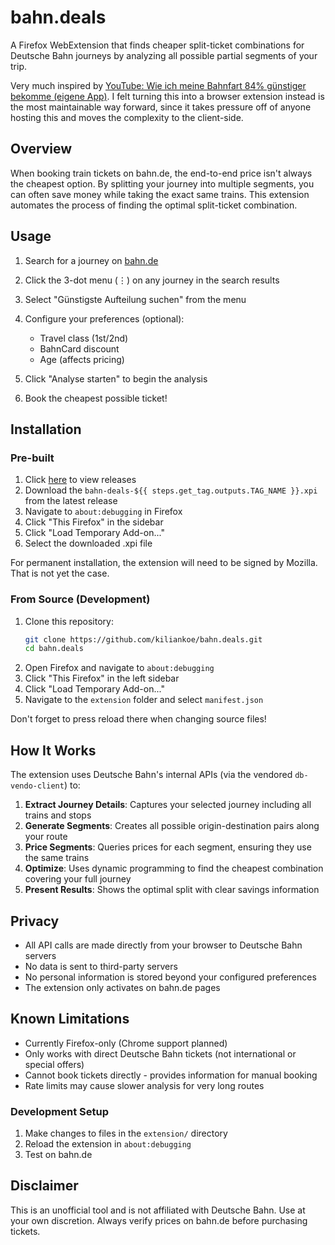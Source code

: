 # bahn.deals

A Firefox WebExtension that finds cheaper split-ticket combinations for Deutsche Bahn journeys by analyzing all possible partial segments of your trip.

Very much inspired by [YouTube: Wie ich meine Bahnfart 84% günstiger bekomme (eigene App)](https://www.youtube.com/watch?v=SxKtI8f5QTU).
I felt turning this into a browser extension instead is the most maintainable way forward, since it takes pressure off of anyone hosting this and moves the complexity to the client-side.

## Overview

When booking train tickets on bahn.de, the end-to-end price isn't always the cheapest option. By splitting your journey into multiple segments, you can often save money while taking the exact same trains. This extension automates the process of finding the optimal split-ticket combination.

## Usage

1. Search for a journey on [bahn.de](https://www.bahn.de)

2. Click the 3-dot menu (⋮) on any journey in the search results

3. Select "Günstigste Aufteilung suchen" from the menu

4. Configure your preferences (optional):
   - Travel class (1st/2nd)
   - BahnCard discount
   - Age (affects pricing)

5. Click "Analyse starten" to begin the analysis

6. Book the cheapest possible ticket!

## Installation

### Pre-built

1. Click [here](https://github.com/kiliankoe/bahn.deals/releases) to view releases
2. Download the `bahn-deals-${{ steps.get_tag.outputs.TAG_NAME }}.xpi` from the latest release
3. Navigate to `about:debugging` in Firefox
4. Click "This Firefox" in the sidebar
5. Click "Load Temporary Add-on..."
6. Select the downloaded .xpi file

For permanent installation, the extension will need to be signed by Mozilla. That is not yet the case.

### From Source (Development)

1. Clone this repository:
   ```bash
   git clone https://github.com/kiliankoe/bahn.deals.git
   cd bahn.deals
   ```
2. Open Firefox and navigate to `about:debugging`
3. Click "This Firefox" in the left sidebar
4. Click "Load Temporary Add-on..."
5. Navigate to the `extension` folder and select `manifest.json`

Don't forget to press reload there when changing source files!

## How It Works

The extension uses Deutsche Bahn's internal APIs (via the vendored `db-vendo-client`) to:

1. **Extract Journey Details**: Captures your selected journey including all trains and stops
2. **Generate Segments**: Creates all possible origin-destination pairs along your route
3. **Price Segments**: Queries prices for each segment, ensuring they use the same trains
4. **Optimize**: Uses dynamic programming to find the cheapest combination covering your full journey
5. **Present Results**: Shows the optimal split with clear savings information

## Privacy

- All API calls are made directly from your browser to Deutsche Bahn servers
- No data is sent to third-party servers
- No personal information is stored beyond your configured preferences
- The extension only activates on bahn.de pages

## Known Limitations

- Currently Firefox-only (Chrome support planned)
- Only works with direct Deutsche Bahn tickets (not international or special offers)
- Cannot book tickets directly - provides information for manual booking
- Rate limits may cause slower analysis for very long routes

### Development Setup

1. Make changes to files in the `extension/` directory
2. Reload the extension in `about:debugging`
3. Test on bahn.de

## Disclaimer

This is an unofficial tool and is not affiliated with Deutsche Bahn. Use at your own discretion. Always verify prices on bahn.de before purchasing tickets.
